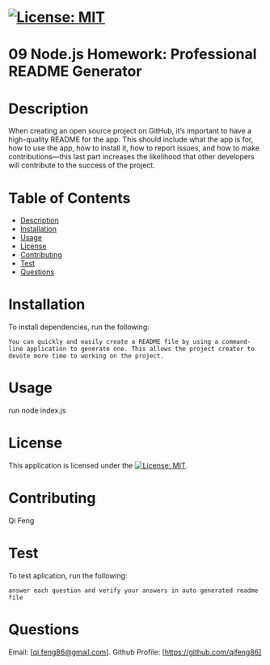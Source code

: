 

# [![License: MIT](https://img.shields.io/badge/License-MIT-yellow.svg)](https://opensource.org/licenses/MIT)

# 09 Node.js Homework: Professional README Generator

# Description

When creating an open source project on GitHub, it’s important to have a high-quality README for the app. This should include what the app is for, how to use the app, how to install it, how to report issues, and how to make contributions—this last part increases the likelihood that other developers will contribute to the success of the project.

# Table of Contents
* [Description](#description)
* [Installation](#installation)
* [Usage](#usage)
* [License](#license)
* [Contributing](#contribute)
* [Test](#test)
* [Questions](#questions)

# Installation

To install dependencies, run the following:

`
You can quickly and easily create a README file by using a command-line application to generate one. This allows the project creator to devote more time to working on the project.
`

# Usage

run node index.js

# License

This application is licensed under the [![License: MIT](https://img.shields.io/badge/License-MIT-yellow.svg)](https://opensource.org/licenses/MIT).

# Contributing

Qi Feng

# Test

To test aplication, run the following:

`
answer each question and verify your answers in auto generated readme file
`

# Questions

Email: [qi.feng86@gmail.com]. Github Profile: [https://github.com/qifeng86]

